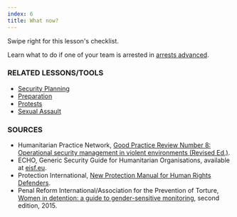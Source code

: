 ```yaml
---
index: 6
title: What now?
---
```

Swipe right for this lesson's checklist.

Learn what to do if one of your team is arrested in [arrests advanced](umbrella://operations/arrests/advanced).

### RELATED LESSONS/TOOLS

*   [Security Planning](umbrella://assess-your-risk/security-planning)
*   [Preparation](umbrella://travel/preparation)
*	[Protests](umbrella://operations/protests/advanced)
* [Sexual Assault](umbrella://operations/sexual-assault)

### SOURCES

*   Humanitarian Practice Network, [Good Practice Review Number 8: Operational security management in violent environments (Revised Ed.)](http://odihpn.org/wp-content/uploads/2010/11/GPR_8_revised2.pdf).
*   ECHO, Generic Security Guide for Humanitarian Organisations, available at [eisf.eu](https://www.eisf.eu/library/generic-security-guide-for-humanitarian-organisations/).
*   Protection International, [New Protection Manual for Human Rights Defenders](https://www.protectioninternational.org/en/node/1106).
*   Penal Reform International/Association for the Prevention of Torture, [Women in detention: a guide to gender-sensitive monitoring](https://www.apt.ch/content/files_res/thematic-paper-2_women-in-detention-en.pdf), second edition, 2015.